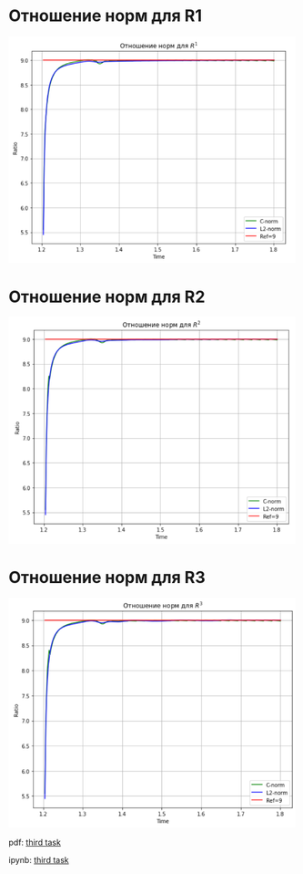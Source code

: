 # Отношение норм для R1

<img src="src/1.png" width="800">

# Отношение норм для R2

<img src="src/2.png" width="800">

# Отношение норм для R3

<img src="src/3.png" width="800">


pdf:  [third task](https://github.com/alex2211-put/Modeling-of-waves-in-elastic-media/blob/main/third/putin_m_3.pdf)

ipynb: [third task](https://github.com/alex2211-put/Modeling-of-waves-in-elastic-media/blob/main/third/putin3.ipynb)
